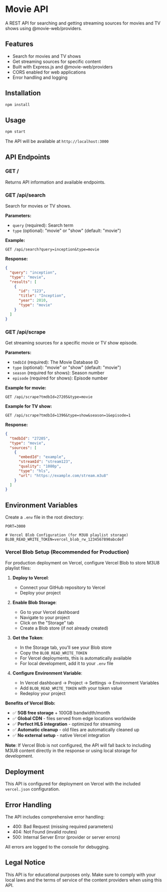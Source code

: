 # Movie API

A REST API for searching and getting streaming sources for movies and TV shows using @movie-web/providers.

## Features

- Search for movies and TV shows
- Get streaming sources for specific content
- Built with Express.js and @movie-web/providers
- CORS enabled for web applications
- Error handling and logging

## Installation

```bash
npm install
```

## Usage

```bash
npm start
```

The API will be available at `http://localhost:3000`

## API Endpoints

### GET /

Returns API information and available endpoints.

### GET /api/search

Search for movies or TV shows.

**Parameters:**
- `query` (required): Search term
- `type` (optional): "movie" or "show" (default: "movie")

**Example:**
```
GET /api/search?query=inception&type=movie
```

**Response:**
```json
{
  "query": "inception",
  "type": "movie",
  "results": [
    {
      "id": "123",
      "title": "Inception",
      "year": 2010,
      "type": "movie"
    }
  ]
}
```

### GET /api/scrape

Get streaming sources for a specific movie or TV show episode.

**Parameters:**
- `tmdbId` (required): The Movie Database ID
- `type` (optional): "movie" or "show" (default: "movie")
- `season` (required for shows): Season number
- `episode` (required for shows): Episode number

**Example for movie:**
```
GET /api/scrape?tmdbId=27205&type=movie
```

**Example for TV show:**
```
GET /api/scrape?tmdbId=1396&type=show&season=1&episode=1
```

**Response:**
```json
{
  "tmdbId": "27205",
  "type": "movie",
  "sources": [
    {
      "embedId": "example",
      "streamId": "stream123",
      "quality": "1080p",
      "type": "hls",
      "url": "https://example.com/stream.m3u8"
    }
  ]
}
```

## Environment Variables

Create a `.env` file in the root directory:

```
PORT=3000

# Vercel Blob Configuration (for M3U8 playlist storage)
BLOB_READ_WRITE_TOKEN=vercel_blob_rw_1234567890abcdef
```

### Vercel Blob Setup (Recommended for Production)

For production deployment on Vercel, configure Vercel Blob to store M3U8 playlist files:

1. **Deploy to Vercel**:
   - Connect your GitHub repository to Vercel
   - Deploy your project

2. **Enable Blob Storage**:
   - Go to your Vercel dashboard
   - Navigate to your project
   - Click on the "Storage" tab
   - Create a Blob store (if not already created)

3. **Get the Token**:
   - In the Storage tab, you'll see your Blob store
   - Copy the `BLOB_READ_WRITE_TOKEN`
   - For Vercel deployments, this is automatically available
   - For local development, add it to your `.env` file

4. **Configure Environment Variable**:
   - In Vercel dashboard → Project → Settings → Environment Variables
   - Add `BLOB_READ_WRITE_TOKEN` with your token value
   - Redeploy your project

**Benefits of Vercel Blob:**
- ✅ **5GB free storage** + 100GB bandwidth/month
- ✅ **Global CDN** - files served from edge locations worldwide
- ✅ **Perfect HLS integration** - optimized for streaming
- ✅ **Automatic cleanup** - old files are automatically cleaned up
- ✅ **No external setup** - native Vercel integration

**Note**: If Vercel Blob is not configured, the API will fall back to including M3U8 content directly in the response or using local storage for development.

## Deployment

This API is configured for deployment on Vercel with the included `vercel.json` configuration.

## Error Handling

The API includes comprehensive error handling:
- 400: Bad Request (missing required parameters)
- 404: Not Found (invalid routes)
- 500: Internal Server Error (provider or server errors)

All errors are logged to the console for debugging.

## Legal Notice

This API is for educational purposes only. Make sure to comply with your local laws and the terms of service of the content providers when using this API.
